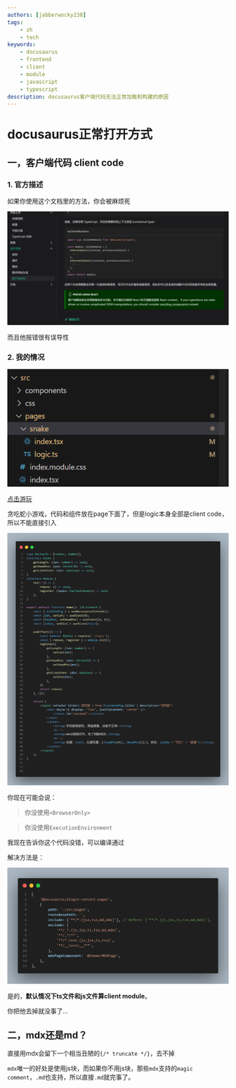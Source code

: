 ```yaml
---
authors: [jabberwocky238]
tags: 
    - zh
    - tech
keywords:
    - docusaurus
    - frontend
    - client
    - module
    - javascript
    - typescript
description: docusaurus客户端代码无法正常加载和构建的原因
---
```

# docusaurus正常打开方式

<!-- truncate -->

## 一，客户端代码 client code

### 1. 官方描述

如果你使用这个文档里的方法，你会被麻烦死

![alt text](image.png)

而且他报错很有误导性

### 2. 我的情况

![alt text](image-1.png)

[点击游玩](/snake)

贪吃蛇小游戏，代码和组件放在page下面了，但是logic本身全部是client code，所以不能直接引入

![alt text](image-2.png)

你现在可能会说：

> 你没使用`<BrowserOnly>`  

> 你没使用`ExecutionEnvironment`  

我现在告诉你这个代码没错，可以编译通过

解决方法是：

![alt text](image-3.png)

是的，**默认情况下ts文件和js文件算client module**。

你把他去掉就没事了...


## 二，mdx还是md？

直接用mdx会留下一个相当丑陋的`{/* truncate */}`，去不掉

`mdx`唯一的好处是使用js块，而如果你不用js块，那些`mdx`支持的`magic comment`，`.md`也支持，所以直接`.md`就完事了。


